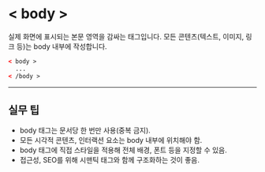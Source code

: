 # < body >

실제 화면에 표시되는 본문 영역을 감싸는 태그입니다. 모든 콘텐츠(텍스트, 이미지, 링크 등)는 body 내부에 작성합니다.

```html
< body >
  ...
< /body >
```

---

## 실무 팁
- body 태그는 문서당 한 번만 사용(중복 금지).
- 모든 시각적 콘텐츠, 인터랙션 요소는 body 내부에 위치해야 함.
- body 태그에 직접 스타일을 적용해 전체 배경, 폰트 등을 지정할 수 있음.
- 접근성, SEO를 위해 시맨틱 태그와 함께 구조화하는 것이 좋음.
